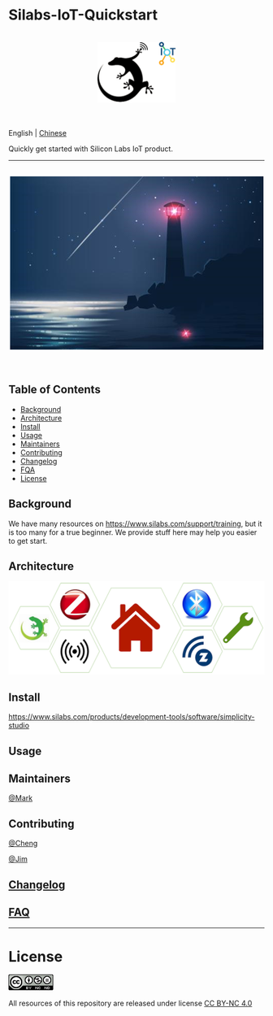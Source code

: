 # Silabs-IoT-Quickstart
<br/>
<div align="center">
  <img src="./images/projectLogo.png" height="120">
</div>
<br/>
<div align="center">

</div>
<br/>

English | [Chinese](./README_CN.md)

Quickly get started with Silicon Labs IoT product.

--------------------------------------
<br/>
<div align="center">
  <img src="./images/beacon.png">
</div>
<br/>
<div align="center">

</div>
<br/>

## Table of Contents

- [Background](#background)
- [Architecture](#architecture)
- [Install](#install)
- [Usage](#usage)
- [Maintainers](#maintainers)
- [Contributing](#contributing)
- [Changelog](#Changelog)
- [FQA](#FQA)
- [License](#license)

## Background
We have many resources on https://www.silabs.com/support/training, but it is too many for a true beginner. We provide stuff here may help you easier to get start.
## Architecture
![architecture](./images/architecture.png)
## Install
https://www.silabs.com/products/development-tools/software/simplicity-studio
## Usage

## Maintainers
[@Mark](mark.ding@hotmail.com)
## Contributing
[@Cheng](xxx)

[@Jim](xxx)

## [Changelog](./Changelog.txt)

## [FAQ](./FAQ.txt)
--------------------------------------


# License 
![license](images/license.png)

All resources of this repository are released under license [CC BY-NC 4.0](https://creativecommons.org/licenses/by-nc/4.0/)
